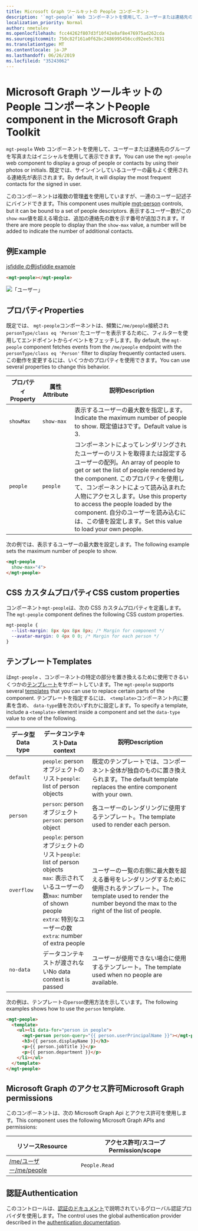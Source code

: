 ```yaml
---
title: Microsoft Graph ツールキットの People コンポーネント
description: '`mgt-people` Web コンポーネントを使用して、ユーザーまたは連絡先のグループを写真またはイニシャルを使用して表示できます。'
localization_priority: Normal
author: nmetulev
ms.openlocfilehash: fcc44262f807d3f10f42e8af8e476975ad262cda
ms.sourcegitcommit: 750c82f161a0f62bc2486995456ccd92ee5c7831
ms.translationtype: MT
ms.contentlocale: ja-JP
ms.lasthandoff: 06/26/2019
ms.locfileid: "35243062"
---
```

# <a name="people-component-in-the-microsoft-graph-toolkit"></a><span data-ttu-id="b5749-103">Microsoft Graph ツールキットの People コンポーネント</span><span class="sxs-lookup"><span data-stu-id="b5749-103">People component in the Microsoft Graph Toolkit</span></span>

<span data-ttu-id="b5749-104">`mgt-people` Web コンポーネントを使用して、ユーザーまたは連絡先のグループを写真またはイニシャルを使用して表示できます。</span><span class="sxs-lookup"><span data-stu-id="b5749-104">You can use the `mgt-people` web component to display a group of people or contacts by using their photos or initials.</span></span> <span data-ttu-id="b5749-105">既定では、サインインしているユーザーの最もよく使用される連絡先が表示されます。</span><span class="sxs-lookup"><span data-stu-id="b5749-105">By default, it will display the most frequent contacts for the signed in user.</span></span>

<span data-ttu-id="b5749-106">このコンポーネントは複数の管理[者](./person.md)を使用していますが、一連のユーザー記述子にバインドできます。</span><span class="sxs-lookup"><span data-stu-id="b5749-106">This component uses multiple [mgt-person](./person.md) controls, but it can be bound to a set of people descriptors.</span></span> <span data-ttu-id="b5749-107">表示するユーザー数がこの`show-max`値を超える場合は、追加の連絡先の数を示す番号が追加されます。</span><span class="sxs-lookup"><span data-stu-id="b5749-107">If there are more people to display than the `show-max` value, a number will be added to indicate the number of additional contacts.</span></span>

## <a name="example"></a><span data-ttu-id="b5749-108">例</span><span class="sxs-lookup"><span data-stu-id="b5749-108">Example</span></span>

[<span data-ttu-id="b5749-109">jsfiddle の例</span><span class="sxs-lookup"><span data-stu-id="b5749-109">jsfiddle example</span></span>](https://jsfiddle.net/metulev/az6pqy2r/)

```html
<mgt-people></mgt-people>
```

![「ユーザー」](./images/mgt-people.png)

## <a name="properties"></a><span data-ttu-id="b5749-111">プロパティ</span><span class="sxs-lookup"><span data-stu-id="b5749-111">Properties</span></span>

<span data-ttu-id="b5749-112">既定では、 `mgt-people`コンポーネントは、頻繁に`/me/people`接続され`personType/class eq 'Person'`たユーザーを表示するために、フィルターを使用してエンドポイントからイベントをフェッチします。</span><span class="sxs-lookup"><span data-stu-id="b5749-112">By default, the `mgt-people` component fetches events from the `/me/people` endpoint with the `personType/class eq 'Person'` filter to display frequently contacted users.</span></span> <span data-ttu-id="b5749-113">この動作を変更するには、いくつかのプロパティを使用できます。</span><span class="sxs-lookup"><span data-stu-id="b5749-113">You can use several properties to change this behavior.</span></span>

| <span data-ttu-id="b5749-114">プロパティ</span><span class="sxs-lookup"><span data-stu-id="b5749-114">Property</span></span> | <span data-ttu-id="b5749-115">属性</span><span class="sxs-lookup"><span data-stu-id="b5749-115">Attribute</span></span> | <span data-ttu-id="b5749-116">説明</span><span class="sxs-lookup"><span data-stu-id="b5749-116">Description</span></span> |
| --- | --- | --- |
| `showMax` | `show-max` | <span data-ttu-id="b5749-117">表示するユーザーの最大数を指定します。</span><span class="sxs-lookup"><span data-stu-id="b5749-117">Indicate the maximum number of people to show.</span></span> <span data-ttu-id="b5749-118">既定値は3です。</span><span class="sxs-lookup"><span data-stu-id="b5749-118">Default value is 3.</span></span> |
| `people` | `people` | <span data-ttu-id="b5749-119">コンポーネントによってレンダリングされたユーザーのリストを取得または設定するユーザーの配列。</span><span class="sxs-lookup"><span data-stu-id="b5749-119">An array of people to get or set the list of people rendered by the component.</span></span> <span data-ttu-id="b5749-120">このプロパティを使用して、コンポーネントによって読み込まれた人物にアクセスします。</span><span class="sxs-lookup"><span data-stu-id="b5749-120">Use this property to access the people loaded by the component.</span></span> <span data-ttu-id="b5749-121">自分のユーザーを読み込むには、この値を設定します。</span><span class="sxs-lookup"><span data-stu-id="b5749-121">Set this value to load your own people.</span></span> |

<span data-ttu-id="b5749-122">次の例では、表示するユーザーの最大数を設定します。</span><span class="sxs-lookup"><span data-stu-id="b5749-122">The following example sets the maximum number of people to show.</span></span>

```html
<mgt-people
  show-max="4">
</mgt-people>
```

## <a name="css-custom-properties"></a><span data-ttu-id="b5749-123">CSS カスタムプロパティ</span><span class="sxs-lookup"><span data-stu-id="b5749-123">CSS custom properties</span></span>

<span data-ttu-id="b5749-124">コンポーネント`mgt-people`は、次の CSS カスタムプロパティを定義します。</span><span class="sxs-lookup"><span data-stu-id="b5749-124">The `mgt-people` component defines the following CSS custom properties.</span></span>

```css
mgt-people {
  --list-margin: 8px 4px 8px 8px; /* Margin for component */
  --avatar-margin: 0 4px 0 0; /* Margin for each person */
}
```

## <a name="templates"></a><span data-ttu-id="b5749-125">テンプレート</span><span class="sxs-lookup"><span data-stu-id="b5749-125">Templates</span></span>

<span data-ttu-id="b5749-126">は`mgt-people` 、コンポーネントの特定の部分を置き換えるために使用できるいくつかの[テンプレート](../templates.md)をサポートしています。</span><span class="sxs-lookup"><span data-stu-id="b5749-126">The `mgt-people` supports several [templates](../templates.md) that you can use to replace certain parts of the component.</span></span> <span data-ttu-id="b5749-127">テンプレートを指定するには、 `<template>`コンポーネント内に要素を含め、 `data-type`値を次のいずれかに設定します。</span><span class="sxs-lookup"><span data-stu-id="b5749-127">To specify a template, include a `<template>` element inside a component and set the `data-type` value to one of the following.</span></span>

| <span data-ttu-id="b5749-128">データ型</span><span class="sxs-lookup"><span data-stu-id="b5749-128">Data type</span></span> | <span data-ttu-id="b5749-129">データコンテキスト</span><span class="sxs-lookup"><span data-stu-id="b5749-129">Data context</span></span> | <span data-ttu-id="b5749-130">説明</span><span class="sxs-lookup"><span data-stu-id="b5749-130">Description</span></span> |
| --- | --- | --- |
| `default` | <span data-ttu-id="b5749-131">`people`: person オブジェクトのリスト</span><span class="sxs-lookup"><span data-stu-id="b5749-131">`people`: list of person objects</span></span> | <span data-ttu-id="b5749-132">既定のテンプレートでは、コンポーネント全体が独自のものに置き換えられます。</span><span class="sxs-lookup"><span data-stu-id="b5749-132">The default template replaces the entire component with your own.</span></span> |
| `person` | <span data-ttu-id="b5749-133">`person`: person オブジェクト</span><span class="sxs-lookup"><span data-stu-id="b5749-133">`person`: person object</span></span> | <span data-ttu-id="b5749-134">各ユーザーのレンダリングに使用するテンプレート。</span><span class="sxs-lookup"><span data-stu-id="b5749-134">The template used to render each person.</span></span> |
| `overflow` | <span data-ttu-id="b5749-135">`people`: person オブジェクトのリスト</span><span class="sxs-lookup"><span data-stu-id="b5749-135">`people`: list of person objects</span></span> <br> <span data-ttu-id="b5749-136">`max`: 表示されているユーザーの数</span><span class="sxs-lookup"><span data-stu-id="b5749-136">`max`: number of shown people</span></span> <br> <span data-ttu-id="b5749-137">`extra`: 特別なユーザーの数</span><span class="sxs-lookup"><span data-stu-id="b5749-137">`extra`: number of extra people</span></span> | <span data-ttu-id="b5749-138">ユーザーの一覧の右側に最大数を超える番号をレンダリングするために使用されるテンプレート。</span><span class="sxs-lookup"><span data-stu-id="b5749-138">The template used to render the number beyond the max to the right of the list of people.</span></span> |
| `no-data` | <span data-ttu-id="b5749-139">データコンテキストが渡されない</span><span class="sxs-lookup"><span data-stu-id="b5749-139">No data context is passed</span></span> | <span data-ttu-id="b5749-140">ユーザーが使用できない場合に使用するテンプレート。</span><span class="sxs-lookup"><span data-stu-id="b5749-140">The template used when no people are available.</span></span> |

<span data-ttu-id="b5749-141">次の例は、テンプレートの`person`使用方法を示しています。</span><span class="sxs-lookup"><span data-stu-id="b5749-141">The following examples shows how to use the `person` template.</span></span>

```html
<mgt-people>
  <template>
    <ul><li data-for="person in people">
      <mgt-person person-query="{{ person.userPrincipalName }}"></mgt-person>
      <h3>{{ person.displayName }}</h3>
      <p>{{ person.jobTitle }}</p>
      <p>{{ person.department }}</p>
    </li></ul>
  </template>
</mgt-people>
```

## <a name="microsoft-graph-permissions"></a><span data-ttu-id="b5749-142">Microsoft Graph のアクセス許可</span><span class="sxs-lookup"><span data-stu-id="b5749-142">Microsoft Graph permissions</span></span>

<span data-ttu-id="b5749-143">このコンポーネントは、次の Microsoft Graph Api とアクセス許可を使用します。</span><span class="sxs-lookup"><span data-stu-id="b5749-143">This component uses the following Microsoft Graph APIs and permissions:</span></span>

| <span data-ttu-id="b5749-144">リソース</span><span class="sxs-lookup"><span data-stu-id="b5749-144">Resource</span></span> | <span data-ttu-id="b5749-145">アクセス許可/スコープ</span><span class="sxs-lookup"><span data-stu-id="b5749-145">Permission/scope</span></span> |
| - | - |
| [<span data-ttu-id="b5749-146">/me/ユーザー</span><span class="sxs-lookup"><span data-stu-id="b5749-146">/me/people</span></span>](https://docs.microsoft.com/en-us/graph/api/user-list-people?view=graph-rest-1.0) | `People.Read` |

## <a name="authentication"></a><span data-ttu-id="b5749-147">認証</span><span class="sxs-lookup"><span data-stu-id="b5749-147">Authentication</span></span>

<span data-ttu-id="b5749-148">このコントロールは、[認証のドキュメント](./../providers.md)で説明されているグローバル認証プロバイダを使用します。</span><span class="sxs-lookup"><span data-stu-id="b5749-148">The control uses the global authentication provider described in the [authentication documentation](./../providers.md).</span></span>
